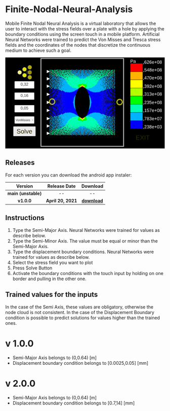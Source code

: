 # Finite-Nodal-Neural-Analysis
Mobile Finite Nodal Neural Analysis is a virtual laboratory that allows the user to interact with the stress fields over a plate with a hole by applying the boundary conditions using the screen touch in a mobile platform. Artificial Neural Networks were trained to predict the Von Misses and Tresca stress fields and the coordinates of the nodes that discretize the continuous medium to achieve such a goal.

![](images/AppScreenShot.png)

## Releases

For each version you can download the android app instaler:

| **Version** | **Release Date** | **Download** |
|:-------:|:------:|:-------------:|
| **main (unstable)** | -- | -- |
| **v1.0.0** | **April 20, 2021** | **[download](Releases/MFNNAv1.0.0.apk)** |

## Instructions

1. Type the Semi-Major Axis. Neural Networks were trained for values as describe below.
2. Type the Semi-Minor Axis. The value must be equal or minor than the Semi-Major Axis.
3. Type the displacement boundary conditions. Neural Networks were trained for values as describe below.
4. Select the stress field you want to plot
5. Press Solve Button
6. Activate the boundary conditions with the touch input by holding on one border and pulling in the other one.

## Trained values for the inputs

In the case of the Semi Axis, these values are obligatory, otherwise the node cloud is not consistent.
In the case of the Displacement Boundary condition is possible to predict solutions for values higher than the trained ones.

# v 1.0.0

- Semi-Major Axis belongs to (0,0.64) [m]
- Displacement boundary condition belongs to [0.0025,0.05] [mm]

# v 2.0.0 

- Semi-Major Axis belongs to (0,0.64) [m]
- Displacement boundary condition belongs to [0.7,14] [mm]





